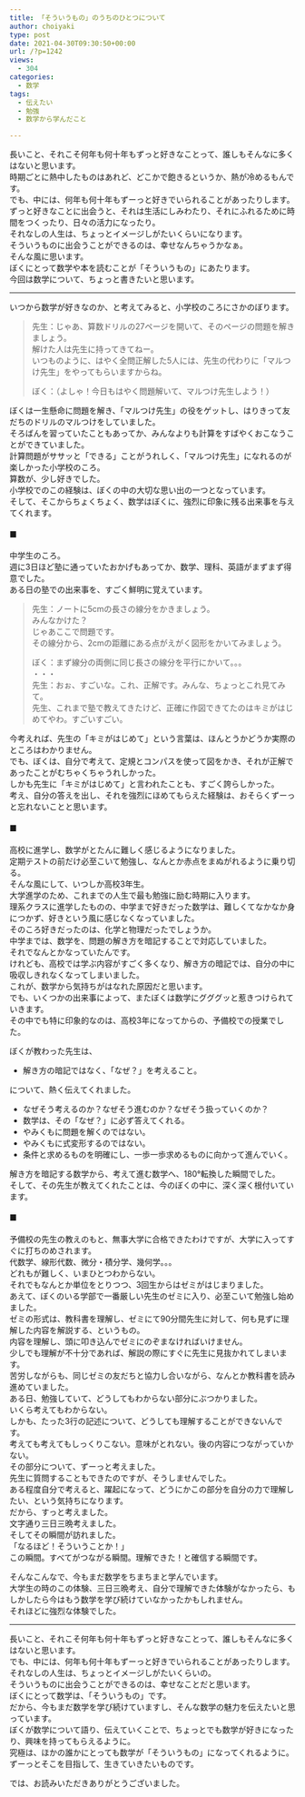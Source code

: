 ```yaml
---
title: 「そういうもの」のうちのひとつについて
author: choiyaki
type: post
date: 2021-04-30T09:30:50+00:00
url: /?p=1242
views:
  - 304
categories:
  - 数学
tags:
  - 伝えたい
  - 勉強
  - 数学から学んだこと

---
```

長いこと、それこそ何年も何十年もずっと好きなことって、誰しもそんなに多くはないと思います。  
時期ごとに熱中したものはあれど、どこかで飽きるというか、熱が冷めるもんです。  
でも、中には、何年も何十年もずーっと好きでいられることがあったりします。  
ずっと好きなことに出会うと、それは生活にしみわたり、それにふれるために時間をつくったり、日々の活力になったり。  
それなしの人生は、ちょっとイメージしがたいくらいになります。  
そういうものに出会うことができるのは、幸せなんちゃうかなぁ。  
そんな風に思います。  
ぼくにとって数学や本を読むことが「そういうもの」にあたります。  
今回は数学について、ちょっと書きたいと思います。

* * *

いつから数学が好きなのか、と考えてみると、小学校のころにさかのぼります。

> 先生：じゃあ、算数ドリルの27ページを開いて、そのページの問題を解きましょう。  
> 解けた人は先生に持ってきてねー。  
> いつものように、はやく全問正解した5人には、先生の代わりに「マルつけ先生」をやってもらいますからね。
> 
> ぼく：（よしゃ！今日もはやく問題解いて、マルつけ先生しよう！） 

ぼくは一生懸命に問題を解き、「マルつけ先生」の役をゲットし、はりきって友だちのドリルのマルつけをしていました。  
そろばんを習っていたこともあってか、みんなよりも計算をすばやくおこなうことができていました。  
計算問題がササッと「できる」ことがうれしく、「マルつけ先生」になれるのが楽しかった小学校のころ。  
算数が、少し好きでした。  
小学校でのこの経験は、ぼくの中の大切な思い出の一つとなっています。  
そして、そこからちょくちょく、数学はぼくに、強烈に印象に残る出来事を与えてくれます。

#### ■

中学生のころ。  
週に3日ほど塾に通っていたおかげもあってか、数学、理科、英語がまずまず得意でした。  
ある日の塾での出来事を、すごく鮮明に覚えています。

> 先生：ノートに5cmの長さの線分をかきましょう。  
> みんなかけた？  
> じゃあここで問題です。  
> その線分から、2cmの距離にある点がえがく図形をかいてみましょう。
> 
> ぼく：まず線分の両側に同じ長さの線分を平行にかいて。。。  
> ・・・  
> 先生：おぉ、すごいな。これ、正解です。みんな、ちょっとこれ見てみて。  
> 先生、これまで塾で教えてきたけど、正確に作図できてたのはキミがはじめてやわ。すごいすごい。 

今考えれば、先生の「キミがはじめて」という言葉は、ほんとうかどうか実際のところはわかりません。  
でも、ぼくは、自分で考えて、定規とコンパスを使って図をかき、それが正解であったことがむちゃくちゃうれしかった。  
しかも先生に「キミがはじめて」と言われたことも、すごく誇らしかった。  
考え、自分の答えを出し、それを強烈にほめてもらえた経験は、おそらくずーっと忘れないことと思います。

#### ■

高校に進学し、数学がとたんに難しく感じるようになりました。  
定期テストの前だけ必至こいて勉強し、なんとか赤点をまぬがれるように乗り切る。  
そんな風にして、いつしか高校3年生。  
大学進学のため、これまでの人生で最も勉強に励む時期に入ります。  
理系クラスに進学したものの、中学まで好きだった数学は、難しくてなかなか身につかず、好きという風に感じなくなっていました。  
そのころ好きだったのは、化学と物理だったでしょうか。  
中学までは、数学を、問題の解き方を暗記することで対応していました。  
それでなんとかなっていたんです。  
けれども、高校では学ぶ内容がすごく多くなり、解き方の暗記では、自分の中に吸収しきれなくなってしまいました。  
これが、数学から気持ちがはなれた原因だと思います。  
でも、いくつかの出来事によって、またぼくは数学にグググッと惹きつけられていきます。  
その中でも特に印象的なのは、高校3年になってからの、予備校での授業でした。

ぼくが教わった先生は、

  * 解き方の暗記ではなく、「なぜ？」を考えること。

について、熱く伝えてくれました。

  * なぜそう考えるのか？なぜそう進むのか？なぜそう扱っていくのか？
  * 数学は、その「なぜ？」に必ず答えてくれる。
  * やみくもに問題を解くのではない。
  * やみくもに式変形するのではない。
  * 条件と求めるものを明確にし、一歩一歩求めるものに向かって進んでいく。

解き方を暗記する数学から、考えて進む数学へ、180°転換した瞬間でした。  
そして、その先生が教えてくれたことは、今のぼくの中に、深く深く根付いています。

#### ■

予備校の先生の教えのもと、無事大学に合格できたわけですが、大学に入ってすぐに打ちのめされます。  
代数学、線形代数、微分・積分学、幾何学。。。  
どれもが難しく、いまひとつわからない。  
それでもなんとか単位をとりつつ、3回生からはゼミがはじまりました。  
あえて、ぼくのいる学部で一番厳しい先生のゼミに入り、必至こいて勉強し始めました。  
ゼミの形式は、教科書を理解し、ゼミにて90分間先生に対して、何も見ずに理解した内容を解説する、というもの。  
内容を理解し、頭に叩き込んでゼミにのぞまなければいけません。  
少しでも理解が不十分であれば、解説の際にすぐに先生に見抜かれてしまいます。  
苦労しながらも、同じゼミの友だちと協力し合いながら、なんとか教科書を読み進めていました。  
ある日、勉強していて、どうしてもわからない部分にぶつかりました。  
いくら考えてもわからない。  
しかも、たった3行の記述について、どうしても理解することができないんです。  
考えても考えてもしっくりこない。意味がとれない。後の内容につながっていかない。  
その部分について、ずーっと考えました。  
先生に質問することもできたのですが、そうしませんでした。  
ある程度自分で考えると、躍起になって、どうにかこの部分を自分の力で理解したい、という気持ちになります。  
だから、すっと考えました。  
文字通り三日三晩考えました。  
そしてその瞬間が訪れました。  
「なるほど！そういうことか！」  
この瞬間。すべてがつながる瞬間。理解できた！と確信する瞬間です。

そんなこんなで、今もまだ数学をちまちまと学んでいます。  
大学生の時のこの体験、三日三晩考え、自分で理解できた体験がなかったら、もしかしたら今はもう数学を学び続けていなかったかもしれません。  
それほどに強烈な体験でした。

* * *

長いこと、それこそ何年も何十年もずっと好きなことって、誰しもそんなに多くはないと思います。  
でも、中には、何年も何十年もずーっと好きでいられることがあったりします。  
それなしの人生は、ちょっとイメージしがたいくらいの。  
そういうものに出会うことができるのは、幸せなことだと思います。  
ぼくにとって数学は、「そういうもの」です。  
だから、今もまだ数学を学び続けていますし、そんな数学の魅力を伝えたいと思っています。  
ぼくが数学について語り、伝えていくことで、ちょっとでも数学が好きになったり、興味を持ってもらえるように。  
究極は、ほかの誰かにとっても数学が「そういうもの」になってくれるように。  
ずーっとそこを目指して、生きていきたいものです。

では、お読みいただきありがとうございました。